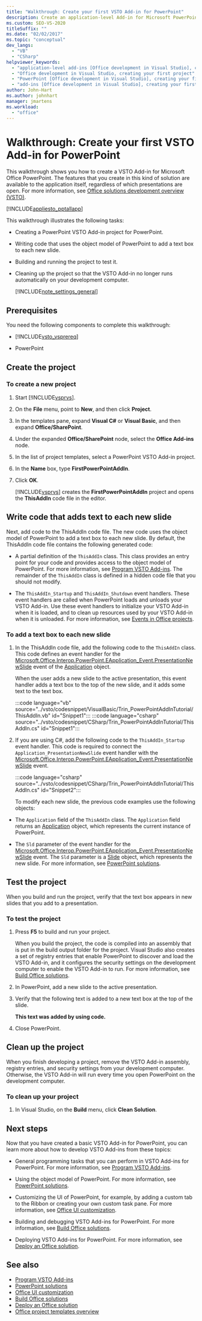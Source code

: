 ```yaml
---
title: "Walkthrough: Create your first VSTO Add-in for PowerPoint"
description: Create an application-level Add-in for Microsoft PowerPoint. This feature is available to the application itself, regardless of which presentations are open.
ms.custom: SEO-VS-2020
titleSuffix: ""
ms.date: "02/02/2017"
ms.topic: "conceptual"
dev_langs:
  - "VB"
  - "CSharp"
helpviewer_keywords:
  - "application-level add-ins [Office development in Visual Studio], creating your first project"
  - "Office development in Visual Studio, creating your first project"
  - "PowerPoint [Office development in Visual Studio], creating your first project"
  - "add-ins [Office development in Visual Studio], creating your first project"
author: John-Hart
ms.author: johnhart
manager: jmartens
ms.workload:
  - "office"
---
```

# Walkthrough: Create your first VSTO Add-in for PowerPoint
  This walkthrough shows you how to create a VSTO Add-in for Microsoft Office PowerPoint. The features that you create in this kind of solution are available to the application itself, regardless of which presentations are open. For more information, see [Office solutions development overview &#40;VSTO&#41;](../vsto/office-solutions-development-overview-vsto.md).

 [!INCLUDE[appliesto_pptallapp](../vsto/includes/appliesto-pptallapp-md.md)]

 This walkthrough illustrates the following tasks:

- Creating a PowerPoint VSTO Add-in project for PowerPoint.

- Writing code that uses the object model of PowerPoint to add a text box to each new slide.

- Building and running the project to test it.

- Cleaning up the project so that the VSTO Add-in no longer runs automatically on your development computer.

  [!INCLUDE[note_settings_general](../sharepoint/includes/note-settings-general-md.md)]

## Prerequisites
 You need the following components to complete this walkthrough:

- [!INCLUDE[vsto_vsprereq](../vsto/includes/vsto-vsprereq-md.md)]

- PowerPoint

## Create the project

### To create a new project

1. Start [!INCLUDE[vsprvs](../sharepoint/includes/vsprvs-md.md)].

2. On the **File** menu, point to **New**, and then click **Project**.

3. In the templates pane, expand **Visual C#** or **Visual Basic**, and then expand **Office/SharePoint**.

4. Under the expanded **Office/SharePoint** node, select the **Office Add-ins** node.

5. In the list of project templates, select a PowerPoint VSTO Add-in project.

6. In the **Name** box, type **FirstPowerPointAddIn**.

7. Click **OK**.

     [!INCLUDE[vsprvs](../sharepoint/includes/vsprvs-md.md)] creates the **FirstPowerPointAddIn** project and opens the **ThisAddIn** code file in the editor.

## Write code that adds text to each new slide
 Next, add code to the ThisAddIn code file. The new code uses the object model of PowerPoint to add a text box to each new slide. By default, the ThisAddIn code file contains the following generated code:

- A partial definition of the `ThisAddIn` class. This class provides an entry point for your code and provides access to the object model of PowerPoint. For more information, see [Program VSTO Add-ins](../vsto/programming-vsto-add-ins.md). The remainder of the `ThisAddIn` class is defined in a hidden code file that you should not modify.

- The `ThisAddIn_Startup` and `ThisAddIn_Shutdown` event handlers. These event handlers are called when PowerPoint loads and unloads your VSTO Add-in. Use these event handlers to initialize your VSTO Add-in when it is loaded, and to clean up resources used by your VSTO Add-in when it is unloaded. For more information, see [Events in Office projects](../vsto/events-in-office-projects.md).

### To add a text box to each new slide

1. In the ThisAddIn code file, add the following code to the `ThisAddIn` class. This code defines an event handler for the [Microsoft.Office.Interop.PowerPoint.EApplication_Event.PresentationNewSlide](/previous-versions/office/developer/office-2010/ff762876(v%3doffice.14)) event of the [Application](/previous-versions/office/developer/office-2010/ff764034(v=office.14)) object.

    When the user adds a new slide to the active presentation, this event handler adds a text box to the top of the new slide, and it adds some text to the text box.

    :::code language="vb" source="../vsto/codesnippet/VisualBasic/Trin_PowerPointAddInTutorial/ThisAddIn.vb" id="Snippet1":::
    :::code language="csharp" source="../vsto/codesnippet/CSharp/Trin_PowerPointAddInTutorial/ThisAddIn.cs" id="Snippet1":::

2. If you are using C#, add the following code to the `ThisAddIn_Startup` event handler. This code is required to connect the `Application_PresentationNewSlide` event handler with the [Microsoft.Office.Interop.PowerPoint.EApplication_Event.PresentationNewSlide](/previous-versions/office/developer/office-2010/ff762876(v%3doffice.14)) event.

    :::code language="csharp" source="../vsto/codesnippet/CSharp/Trin_PowerPointAddInTutorial/ThisAddIn.cs" id="Snippet2":::

   To modify each new slide, the previous code examples use the following objects:

- The `Application` field of the `ThisAddIn` class. The `Application` field returns an [Application](/previous-versions/office/developer/office-2010/ff764034(v=office.14)) object, which represents the current instance of PowerPoint.

- The `Sld` parameter of the event handler for the [Microsoft.Office.Interop.PowerPoint.EApplication_Event.PresentationNewSlide](/previous-versions/office/developer/office-2010/ff762876(v%3doffice.14)) event. The `Sld` parameter is a [Slide](/previous-versions/office/developer/office-2010/ff763417(v=office.14)) object, which represents the new slide. For more information, see [PowerPoint solutions](../vsto/powerpoint-solutions.md).

## Test the project
 When you build and run the project, verify that the text box appears in new slides that you add to a presentation.

### To test the project

1. Press **F5** to build and run your project.

     When you build the project, the code is compiled into an assembly that is put in the build output folder for the project. Visual Studio also creates a set of registry entries that enable PowerPoint to discover and load the VSTO Add-in, and it configures the security settings on the development computer to enable the VSTO Add-in to run. For more information, see [Build Office solutions](../vsto/building-office-solutions.md).

2. In PowerPoint, add a new slide to the active presentation.

3. Verify that the following text is added to a new text box at the top of the slide.

     **This text was added by using code.**

4. Close PowerPoint.

## Clean up the project
 When you finish developing a project, remove the VSTO Add-in assembly, registry entries, and security settings from your development computer. Otherwise, the VSTO Add-in will run every time you open PowerPoint on the development computer.

### To clean up your project

1. In Visual Studio, on the **Build** menu, click **Clean Solution**.

## Next steps
 Now that you have created a basic VSTO Add-in for PowerPoint, you can learn more about how to develop VSTO Add-ins from these topics:

- General programming tasks that you can perform in VSTO Add-ins for PowerPoint. For more information, see [Program VSTO Add-ins](../vsto/programming-vsto-add-ins.md).

- Using the object model of PowerPoint. For more information, see [PowerPoint solutions](../vsto/powerpoint-solutions.md).

- Customizing the UI of PowerPoint, for example, by adding a custom tab to the Ribbon or creating your own custom task pane. For more information, see [Office UI customization](../vsto/office-ui-customization.md).

- Building and debugging VSTO Add-ins for PowerPoint. For more information, see [Build Office solutions](../vsto/building-office-solutions.md).

- Deploying VSTO Add-ins for PowerPoint. For more information, see [Deploy an Office solution](../vsto/deploying-an-office-solution.md).

## See also
- [Program VSTO Add-ins](../vsto/programming-vsto-add-ins.md)
- [PowerPoint solutions](../vsto/powerpoint-solutions.md)
- [Office UI customization](../vsto/office-ui-customization.md)
- [Build Office solutions](../vsto/building-office-solutions.md)
- [Deploy an Office solution](../vsto/deploying-an-office-solution.md)
- [Office project templates overview](../vsto/office-project-templates-overview.md)
